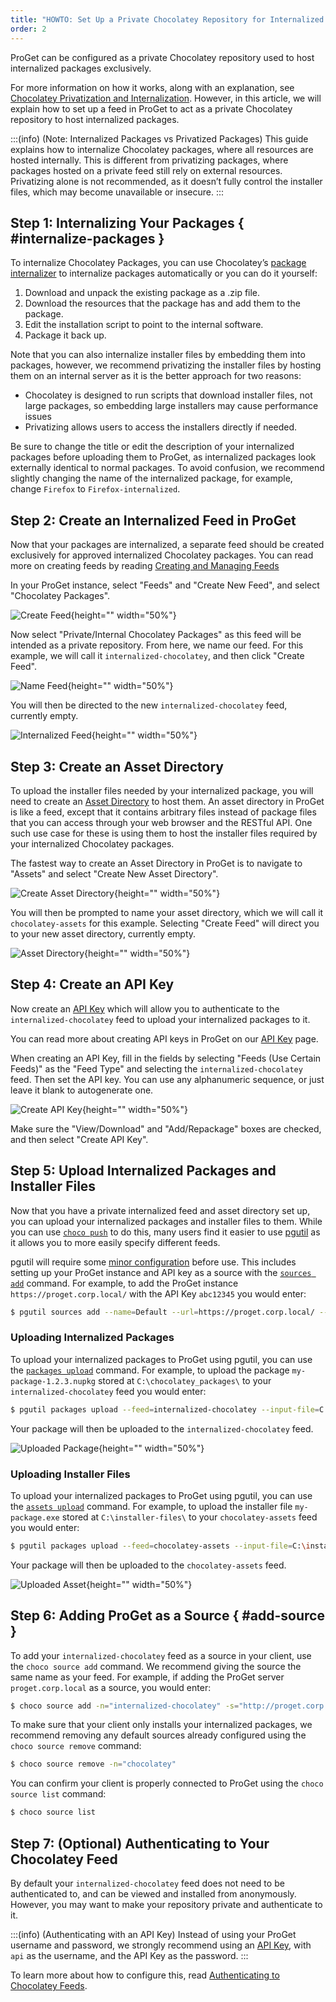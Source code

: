 ```yaml
---
title: "HOWTO: Set Up a Private Chocolatey Repository for Internalized Packages"
order: 2
---
```


ProGet can be configured as a private Chocolatey repository used to host internalized packages exclusively. 

For more information on how it works, along with an explanation, see [Chocolatey Privatization and Internalization](https://blog.inedo.com/chocolatey/internalization). However, in this article, we will explain how to set up a feed in ProGet to act as a private Chocolatey repository to host internalized packages.

:::(info) (Note: Internalized Packages vs Privatized Packages)
This guide explains how to internalize Chocolatey packages, where all resources are hosted internally. This is different from privatizing packages, where packages hosted on a private feed still rely on external resources. Privatizing alone is not recommended, as it doesn’t fully control the installer files, which may become unavailable or insecure.
:::

## Step 1: Internalizing Your Packages { #internalize-packages }

To internalize Chocolatey Packages, you can use Chocolatey’s [package internalizer](https://docs.chocolatey.org/en-us/features/package-internalizer) to internalize packages automatically or you can do it yourself:

1. Download and unpack the existing package as a .zip file.
2. Download the resources that the package has and add them to the package.
3. Edit the installation script to point to the internal software.
4. Package it back up.

Note that you can also internalize installer files by embedding them into packages, however, we recommend privatizing the installer files by hosting them on an internal server as it is the better approach for two reasons:

* Chocolatey is designed to run scripts that download installer files, not large packages, so embedding large installers may cause performance issues
* Privatizing allows users to access the installers directly if needed.

Be sure to change the title or edit the description of your internalized packages before uploading them to ProGet, as internalized packages look externally identical to normal packages. To avoid confusion, we recommend slightly changing the name of the internalized package, for example, change `Firefox` to `Firefox-internalized`.

## Step 2: Create an Internalized Feed in ProGet

Now that your packages are internalized, a separate feed should be created exclusively for approved internalized Chocolatey packages. You can read more on creating feeds by reading [Creating and Managing Feeds](/docs/proget/feeds/feed-overview#creating-and-managing-feeds)

In your ProGet instance, select "Feeds" and "Create New Feed", and select "Chocolatey Packages".

![Create Feed](/resources/docs/proget-chocolatey-newfeed.png){height="" width="50%"}

Now select "Private/Internal Chocolatey Packages" as this feed will be intended as a private repository. From here, we name our feed. For this example, we will call it `internalized-chocolatey`, and then click "Create Feed".

![Name Feed](/resources/docs/proget-chocolatey-newfeed-internalized.png){height="" width="50%"}

You will then be directed to the new `internalized-chocolatey` feed, currently empty.

![Internalized Feed](/resources/docs/proget-chocolatey-internalized-empty.png){height="" width="50%"}

## Step 3: Create an Asset Directory

To upload the installer files needed by your internalized package, you will need to create an [Asset Directory](/docs/proget/asset-directories-file-storage/what-is-an-asset-directory) to host them. An asset directory in ProGet is like a feed, except that it contains arbitrary files instead of package files that you can access through your web browser and the RESTful API. One such use case for these is using them to host the installer files required by your internalized Chocolatey packages. 

The fastest way to create an Asset Directory in ProGet is to navigate to "Assets" and select "Create New Asset Directory".

![Create Asset Directory](/resources/docs/proget-assets-createnew.png){height="" width="50%"}

You will then be prompted to name your asset directory, which we will call it `chocolatey-assets` for this example. Selecting "Create Feed" will direct you to your new asset directory, currently empty. 

![Asset Directory](/resources/docs/proget-assets-chocolatey-empty.png){height="" width="50%"}

## Step 4: Create an API Key

Now create an [API Key](/docs/proget/api/apikeys) which will allow you to authenticate to the `internalized-chocolatey` feed to upload your internalized packages to it.

You can read more about creating API keys in ProGet on our [API Key](/docs/proget/api/apikeys) page.

When creating an API Key, fill in the fields by selecting "Feeds (Use Certain Feeds)" as the "Feed Type" and selecting the `internalized-chocolatey` feed. Then set the API key. You can use any alphanumeric sequence, or just leave it blank to autogenerate one.

![Create API Key](/resources/docs/proget-chocolatey-apikey.png){height="" width="50%"}

Make sure the "View/Download" and "Add/Repackage" boxes are checked, and then select "Create API Key".

## Step 5: Upload Internalized Packages and Installer Files

Now that you have a private internalized feed and asset directory set up, you can upload your internalized packages and installer files to them. While you can use [`choco push`](https://docs.chocolatey.org/en-us/create/commands/push/) to do this, many users find it easier to use [pgutil](/docs/proget/api/pgutil) as it allows you to more easily specify different feeds.

pgutil will require some [minor configuration](/docs/proget/api/pgutil#sources) before use. This includes setting up your ProGet instance and API key as a source with the [`sources add`](/docs/proget/api/pgutil#sources) command. For example, to add the ProGet instance `https://proget.corp.local/` with the API Key `abc12345` you would enter:

```bash
$ pgutil sources add --name=Default --url=https://proget.corp.local/ --api-key=abc12345
```

### Uploading Internalized Packages
To upload your internalized packages to ProGet using pgutil, you can use the [`packages upload`](/docs/proget/api/packages/upload) command. For example, to upload the package `my-package-1.2.3.nupkg` stored at `C:\chocolatey_packages\` to your `internalized-chocolatey` feed you would enter:

```bash
$ pgutil packages upload --feed=internalized-chocolatey --input-file=C:\chocolatey_packages\my-package-1.2.3.nupkg
``` 

Your package will then be uploaded to the `internalized-chocolatey` feed.

![Uploaded Package](/resources/docs/proget-chocolatey-internalized-uploaded.png){height="" width="50%"}

### Uploading Installer Files

To upload your internalized packages to ProGet using pgutil, you can use the [`assets upload`](/docs/proget/api/assets/files/upload) command. For example, to upload the installer file `my-package.exe` stored at `C:\installer-files\` to your `chocolatey-assets` feed you would enter:

```bash
$ pgutil packages upload --feed=chocolatey-assets --input-file=C:\installer-files\my-package.exe
``` 

Your package will then be uploaded to the `chocolatey-assets` feed.

![Uploaded Asset](/resources/docs/proget-assets-chocolatey-uploaded.png){height="" width="50%"}

## Step 6: Adding ProGet as a Source { #add-source }

To add your `internalized-chocolatey` feed as a source in your client, use the `choco source add` command. We recommend giving the source the same name as your feed. For example, if adding the ProGet server `proget.corp.local` as a source, you would enter:

```bash
$ choco source add -n="internalized-chocolatey" -s="http://proget.corp.local/feeds/internalized-chocolatey" --priority=1 
```

To make sure that your client only installs your internalized packages, we recommend removing any default sources already configured using the `choco source remove` command:

```bash
$ choco source remove -n="chocolatey"
```
You can confirm your client is properly connected to ProGet using the `choco source list` command:

```bash
$ choco source list
```

## Step 7: (Optional) Authenticating to Your Chocolatey Feed

By default your `internalized-chocolatey` feed does not need to be authenticated to, and can be viewed and installed from anonymously. However, you may want to make your repository private and authenticate to it. 

:::(info) (Authenticating with an API Key)
Instead of using your ProGet username and password, we strongly recommend using an [API Key](/docs/proget/api/apikeys), with `api` as the username, and the API Key as the password. 
:::

To learn more about how to configure this, read [Authenticating to Chocolatey Feeds](/docs/proget/feeds/chocolatey#authenticating-to-a-chocolatey-feed). 